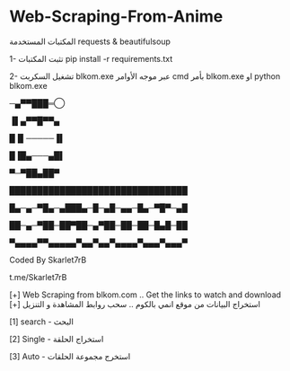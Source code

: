 # Web-Scraping-From-Anime


المكتبات المستخدمة requests & beautifulsoup

1- تثبت المكتبات pip install -r requirements.txt

2- تشغيل السكربت blkom.exe عبر موجه الأوامر cmd بأمر blkom.exe او python blkom.exe



─▄▀▀███═◯

▐▌▄▀▀█▀▀▄

█▐▌─────▐▌

█▐█▄───▄█▌

▀─▀██▄██▀

████████████████████████████████

█▄─▄─▀█▄─▄███▄─█─▄█─▄▄─█▄─▀█▀─▄█

██─▄─▀██─██▀██─▄▀██─██─██─█▄█─██

▀▄▄▄▄▀▀▄▄▄▄▄▀▄▄▀▄▄▀▄▄▄▄▀▄▄▄▀▄▄▄▀

Coded By Skarlet7rB

t.me/Skarlet7rB

[+] Web Scraping from blkom.com .. Get the links to watch and download [+] استخراج البيانات من موقع انمي بالكوم .. سحب روابط المشاهدة و التنزيل 

[1] search - البحث 

[2] Single - استخراج الحلقة

[3] Auto - استخرج مجموعة الحلقات
